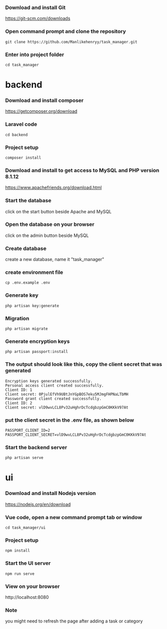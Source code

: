 

### Download and install Git

https://git-scm.com/downloads

### Open command prompt and clone the repository
```
git clone https://github.com/Manlikehenryy/task_manager.git
```

### Enter into project folder
```
cd task_manager
```


# backend

### Download and install composer

https://getcomposer.org/download


### Laravel code
```
cd backend 
```
### Project setup
```
composer install 
```
### Download and install to get access to MySQL and PHP version 8.1.12

https://www.apachefriends.org/download.html

### Start the database

click on the start button beside Apache and MySQL

### Open the database on your browser

click on the admin button beside MySQL

### Create database

create a new database, name it "task_manager"

### create environment file
```
cp .env.example .env
```
### Generate key 
```
php artisan key:generate
```
### Migration
```
php artisan migrate
```
### Generate encryption keys
```
php artisan passport:install
```
### The output should look like this, copy the client secret that was generated
```
Encryption keys generated successfully.
Personal access client created successfully.
Client ID: 1
Client secret: 0PjulEfVh9UBtJnYGpBOS7eku5MJmgFHPNaLTbMH
Password grant client created successfully.
Client ID: 2
Client secret: vlD9wvLCL8Pv32uHghrDcTcdgbzpGmC0KKkV97At
```

### put the client secret in the .env file, as shown below
```
PASSPORT_CLIENT_ID=2
PASSPORT_CLIENT_SECRET=vlD9wvLCL8Pv32uHghrDcTcdgbzpGmC0KKkV97At
```
### Start the backend server
```
php artisan serve
```

# ui

### Download and install Nodejs version 

https://nodejs.org/en/download

### Vue code, open a new command prompt tab or window
```
cd task_manager/ui
```
### Project setup
```
npm install
```
### Start the UI server
```
npm run serve
```
### View on your browser

http://localhost:8080

### Note

you might need to refresh the page after adding a task or category




